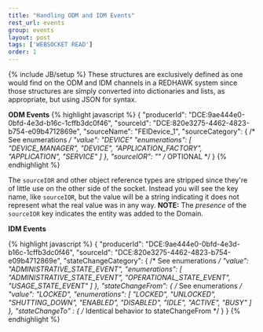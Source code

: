 ```yaml
---
title: "Handling ODM and IDM Events"
rest_url: events
group: events
layout: post
tags: ['WEBSOCKET READ']
order: 1
---
```

{% include JB/setup %}
These structures are exclusively defined as one would find on the ODM and IDM channels in a REDHAWK system since those structures are simply converted into dictionaries and lists, as appropriate, but using JSON for syntax.

**ODM Events**
{% highlight javascript %}
{
    "producerId":       "DCE:9ae444e0-0bfd-4e3d-b16c-1cffb3dc0f46",
    "sourceId":         "DCE:820e3275-4462-4823-b754-e09b4712869e", 
    "sourceName":       "FEIDevice_1", 
    "sourceCategory":   { 
        /* See enumerations */ 
        "value":        "DEVICE"
        "enumerations": [
            "DEVICE_MANAGER", 
            "DEVICE",
            "APPLICATION_FACTORY",
            "APPLICATION",
            "SERVICE"
        ]
    },
    "sourceIOR":        "" /* OPTIONAL */
}
{% endhighlight %}

The `sourceIOR` and other object reference types are stripped since they're of little use on the other side of the socket.  Instead you will see the key name, like `sourceIOR`, but the value will be a string indicating it does not represent what the real value was in any way.  **NOTE:** The _presence_ of the `sourceIOR` key indicates the entity was added to the Domain.

**IDM Events**

{% highlight javascript %}
{
    "producerId":       "DCE:9ae444e0-0bfd-4e3d-b16c-1cffb3dc0f46",
    "sourceId":         "DCE:820e3275-4462-4823-b754-e09b4712869e", 
    "stateChangeCategory": {
        /* See enumerations */
        "value":        "ADMINISTRATIVE_STATE_EVENT",
        "enumerations": [
            "ADMINISTRATIVE_STATE_EVENT",
            "OPERATIONAL_STATE_EVENT",
            "USAGE_STATE_EVENT"
        ]
    },
    "stateChangeFrom": {
        /* See enumerations */
        "value":        "LOCKED",
        "enumerations": [
            "LOCKED",
            "UNLOCKED",
            "SHUTTING_DOWN",
            "ENABLED",
            "DISABLED",
            "IDLE",
            "ACTIVE",
            "BUSY"
        ]
    },
    "stateChangeTo" : {
        /* Identical behavior to stateChangeFrom */
    }
}
{% endhighlight %}